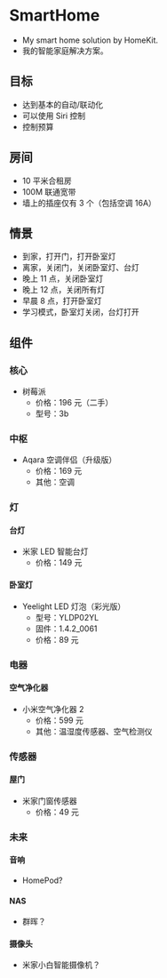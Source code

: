 # SmartHome

- My smart home solution by HomeKit.
- 我的智能家庭解决方案。

## 目标

- 达到基本的自动/联动化
- 可以使用 Siri 控制
- 控制预算

## 房间

- 10 平米合租房
- 100M 联通宽带
- 墙上的插座仅有 3 个（包括空调 16A）

## 情景

- 到家，打开门，打开卧室灯
- 离家，关闭门，关闭卧室灯、台灯
- 晚上 11 点，关闭卧室灯
- 晚上 12 点，关闭所有灯
- 早晨 8 点，打开卧室灯
- 学习模式，卧室灯关闭，台灯打开

## 组件

### 核心

- 树莓派
    - 价格：196 元（二手）
    - 型号：3b

### 中枢

- Aqara 空调伴侣（升级版）
    - 价格：169 元
    - 其他：空调

### 灯

#### 台灯

- 米家 LED 智能台灯
    - 价格：149 元

#### 卧室灯

- Yeelight LED 灯泡（彩光版）
    - 型号：YLDP02YL
    - 固件：1.4.2_0061
    - 价格：89 元

### 电器

#### 空气净化器

- 小米空气净化器 2
    - 价格：599 元
    - 其他：温湿度传感器、空气检测仪

### 传感器

#### 屋门

- 米家门窗传感器
    - 价格：49 元

### 未来

#### 音响

- HomePod?

#### NAS

- 群晖？

#### 摄像头

- 米家小白智能摄像机？
